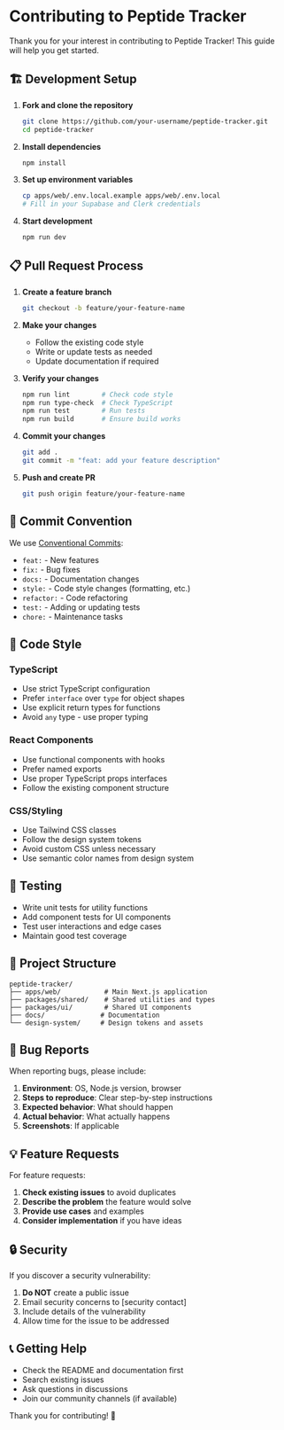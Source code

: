 # Contributing to Peptide Tracker

Thank you for your interest in contributing to Peptide Tracker! This guide will help you get started.

## 🏗️ Development Setup

1. **Fork and clone the repository**
   ```bash
   git clone https://github.com/your-username/peptide-tracker.git
   cd peptide-tracker
   ```

2. **Install dependencies**
   ```bash
   npm install
   ```

3. **Set up environment variables**
   ```bash
   cp apps/web/.env.local.example apps/web/.env.local
   # Fill in your Supabase and Clerk credentials
   ```

4. **Start development**
   ```bash
   npm run dev
   ```

## 📋 Pull Request Process

1. **Create a feature branch**
   ```bash
   git checkout -b feature/your-feature-name
   ```

2. **Make your changes**
   - Follow the existing code style
   - Write or update tests as needed
   - Update documentation if required

3. **Verify your changes**
   ```bash
   npm run lint        # Check code style
   npm run type-check  # Check TypeScript
   npm run test        # Run tests
   npm run build       # Ensure build works
   ```

4. **Commit your changes**
   ```bash
   git add .
   git commit -m "feat: add your feature description"
   ```

5. **Push and create PR**
   ```bash
   git push origin feature/your-feature-name
   ```

## 📝 Commit Convention

We use [Conventional Commits](https://www.conventionalcommits.org/):

- `feat:` - New features
- `fix:` - Bug fixes
- `docs:` - Documentation changes
- `style:` - Code style changes (formatting, etc.)
- `refactor:` - Code refactoring
- `test:` - Adding or updating tests
- `chore:` - Maintenance tasks

## 🎨 Code Style

### TypeScript
- Use strict TypeScript configuration
- Prefer `interface` over `type` for object shapes
- Use explicit return types for functions
- Avoid `any` type - use proper typing

### React Components
- Use functional components with hooks
- Prefer named exports
- Use proper TypeScript props interfaces
- Follow the existing component structure

### CSS/Styling
- Use Tailwind CSS classes
- Follow the design system tokens
- Avoid custom CSS unless necessary
- Use semantic color names from design system

## 🧪 Testing

- Write unit tests for utility functions
- Add component tests for UI components
- Test user interactions and edge cases
- Maintain good test coverage

## 📁 Project Structure

```
peptide-tracker/
├── apps/web/           # Main Next.js application
├── packages/shared/    # Shared utilities and types
├── packages/ui/        # Shared UI components
├── docs/              # Documentation
└── design-system/     # Design tokens and assets
```

## 🐛 Bug Reports

When reporting bugs, please include:

1. **Environment**: OS, Node.js version, browser
2. **Steps to reproduce**: Clear step-by-step instructions
3. **Expected behavior**: What should happen
4. **Actual behavior**: What actually happens
5. **Screenshots**: If applicable

## 💡 Feature Requests

For feature requests:

1. **Check existing issues** to avoid duplicates
2. **Describe the problem** the feature would solve
3. **Provide use cases** and examples
4. **Consider implementation** if you have ideas

## 🔒 Security

If you discover a security vulnerability:

1. **Do NOT** create a public issue
2. Email security concerns to [security contact]
3. Include details of the vulnerability
4. Allow time for the issue to be addressed

## 📞 Getting Help

- Check the README and documentation first
- Search existing issues
- Ask questions in discussions
- Join our community channels (if available)

Thank you for contributing! 🎉